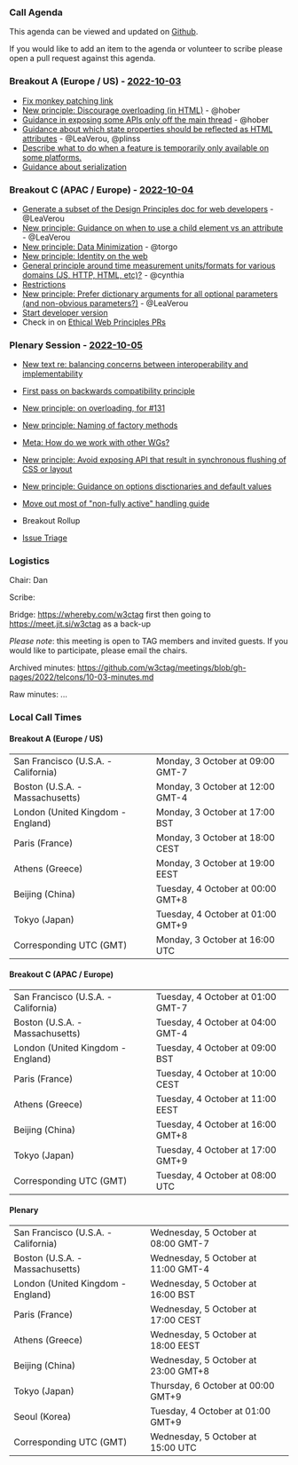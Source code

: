 ### Call Agenda

This agenda can be viewed and updated on [Github](https://github.com/w3ctag/meetings/blob/gh-pages/2022/telcons/10-03-agenda.md).

If you would like to add an item to the agenda or volunteer to scribe please open a pull request against this agenda.

### Breakout A (Europe / US) - [2022-10-03](https://www.timeanddate.com/worldclock/converter.html?iso=20221003T160000&p1=224&p2=43&p3=136&p4=195&p5=26&p6=33&p7=248&p8=235)

* [Fix monkey patching link](https://github.com/w3ctag/design-principles/pull/394)
* [New principle: Discourage overloading (in HTML)](https://github.com/w3ctag/design-principles/issues/370) - @hober
* [Guidance in exposing some APIs only off the main thread](https://github.com/w3ctag/design-principles/issues/360) - @hober
* [Guidance about which state properties should be reflected as HTML attributes](https://github.com/w3ctag/design-principles/issues/289) - @LeaVerou, @plinss
* [Describe what to do when a feature is temporarily only available on some platforms.](https://github.com/w3ctag/design-principles/pull/357)
* [Guidance about serialization](https://github.com/w3ctag/design-principles/pull/367)

### Breakout C (APAC / Europe) - [2022-10-04](https://www.timeanddate.com/worldclock/converter.html?iso=20221004T080000&p1=224&p2=43&p3=136&p4=195&p5=26&p6=33&p7=248&p8=235)

* [Generate a subset of the Design Principles doc for web developers](https://github.com/w3ctag/design-principles/issues/268) - @LeaVerou
* [New principle: Guidance on when to use a child element vs an attribute](https://github.com/w3ctag/design-principles/issues/270) - @LeaVerou
* [New principle: Data Minimization](https://github.com/w3ctag/design-principles/issues/399) - @torgo
* [New principle: Identity on the web](https://github.com/w3ctag/design-principles/pull/396)
* [General principle around time measurement units/formats for various domains (JS, HTTP, HTML, etc)?](https://github.com/w3ctag/design-principles/issues/344) - @cynthia
* [Restrictions](https://github.com/w3ctag/design-principles/pull/363)
* [New principle: Prefer dictionary arguments for all optional parameters (and non-obvious parameters?)](https://github.com/w3ctag/design-principles/issues/366) - @LeaVerou
* [Start developer version](https://github.com/w3ctag/design-principles/pull/386)
* Check in on [Ethical Web Principles PRs](https://github.com/w3ctag/ethical-web-principles/pulls)

### Plenary Session - [2022-10-05](https://www.timeanddate.com/worldclock/converter.html?iso=20221005T150000&p1=224&p2=43&p3=136&p4=195&p5=26&p6=33&p7=248&p8=235)

* [New text re: balancing concerns between interoperability and implementability](https://github.com/w3ctag/design-principles/pull/290)
* [First pass on backwards compatibility principle](https://github.com/w3ctag/design-principles/pull/354)
* [New principle: on overloading, for #131](https://github.com/w3ctag/design-principles/pull/372)
* [New principle: Naming of factory methods](https://github.com/w3ctag/design-principles/issues/378)
* [Meta: How do we work with other WGs?](https://github.com/w3ctag/design-principles/issues/387)
* [New principle: Avoid exposing API that result in synchronous flushing of CSS or layout](https://github.com/w3ctag/design-principles/issues/388)
* [New principle: Guidance on options disctionaries and default values](https://github.com/w3ctag/design-principles/issues/391)
* [Move out most of "non-fully active" handling guide](https://github.com/w3ctag/design-principles/pull/392)

* Breakout Rollup
* [Issue Triage](https://github.com/w3ctag/design-reviews/issues?q=is%3Aissue+is%3Aopen+label%3A%22Progress%3A+untriaged%22)

### Logistics

Chair: Dan

Scribe:

Bridge: https://whereby.com/w3ctag first then going to https://meet.jit.si/w3ctag as a back-up

*Please note*: this meeting is open to TAG members and invited guests. If you would like to participate, please email the chairs.

Archived minutes: https://github.com/w3ctag/meetings/blob/gh-pages/2022/telcons/10-03-minutes.md

Raw minutes: ...

### Local Call Times

#### Breakout A (Europe / US)

<table>
<tr><td> San Francisco (U.S.A. - California) <td> Monday, 3 October at 09:00 GMT-7</td></tr>
<tr><td> Boston (U.S.A. - Massachusetts) <td> Monday, 3 October at 12:00 GMT-4</td></tr>
<tr><td> London (United Kingdom - England) <td> Monday, 3 October at 17:00 BST</td></tr>
<tr><td> Paris (France) <td> Monday, 3 October at 18:00 CEST</td></tr>
<tr><td> Athens (Greece) <td> Monday, 3 October at 19:00 EEST</td></tr>
<tr><td> Beijing (China) <td> Tuesday, 4 October at 00:00 GMT+8</td></tr>
<tr><td> Tokyo (Japan) <td> Tuesday, 4 October at 01:00 GMT+9</td></tr>
<tr><td> Corresponding UTC (GMT) <td> Monday, 3 October at 16:00 UTC</td></tr>
</table>

#### Breakout C (APAC / Europe)

<table>
<tr><td> San Francisco (U.S.A. - California) <td> Tuesday, 4 October at 01:00 GMT-7</td></tr>
<tr><td> Boston (U.S.A. - Massachusetts) <td> Tuesday, 4 October at 04:00 GMT-4</td></tr>
<tr><td> London (United Kingdom - England) <td> Tuesday, 4 October at 09:00 BST</td></tr>
<tr><td> Paris (France) <td> Tuesday, 4 October at 10:00 CEST</td></tr>
<tr><td> Athens (Greece) <td> Tuesday, 4 October at 11:00 EEST</td></tr>
<tr><td> Beijing (China) <td> Tuesday, 4 October at 16:00 GMT+8</td></tr>
<tr><td> Tokyo (Japan) <td> Tuesday, 4 October at 17:00 GMT+9</td></tr>
<tr><td> Corresponding UTC (GMT) <td> Tuesday, 4 October at 08:00 UTC</td></tr>
</table>

#### Plenary

<table>
<tr><td> San Francisco (U.S.A. - California) <td> Wednesday, 5 October at 08:00 GMT-7</td></tr>
<tr><td> Boston (U.S.A. - Massachusetts) <td> Wednesday, 5 October at 11:00 GMT-4</td></tr>
<tr><td> London (United Kingdom - England) <td> Wednesday, 5 October at 16:00 BST</td></tr>
<tr><td> Paris (France) <td> Wednesday, 5 October at 17:00 CEST</td></tr>
<tr><td> Athens (Greece) <td> Wednesday, 5 October at 18:00 EEST</td></tr>
<tr><td> Beijing (China) <td> Wednesday, 5 October at 23:00 GMT+8</td></tr>
<tr><td> Tokyo (Japan) <td> Thursday, 6 October at 00:00 GMT+9</td></tr>
<tr><td> Seoul (Korea) <td> Tuesday, 4 October at 01:00 GMT+9</td></tr>
<tr><td> Corresponding UTC (GMT) <td> Wednesday, 5 October at 15:00 UTC</td></tr>
</table>
